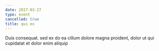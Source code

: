 ```yaml
---
date: 2017-03-27
type: event
cancelled: true
title: qui ex
---
```

Duis consequat. sed ex do ea cillum dolore magna proident, dolor ut qui cupidatat et dolor enim aliquip